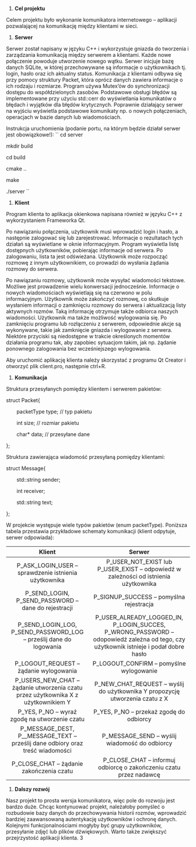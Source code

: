 1. **Cel projektu**

Celem projektu było wykonanie komunikatora internetowego – aplikacji pozwalającej na komunikację między klientami w sieci. 

1. **Serwer**

Serwer został napisany w języku C++ i wykorzystuje gniazda do tworzenia i zarządzania komunikacją między serwerem a klientami. Każde nowe połączenie powoduje utworzenie nowego wątku. Serwer inicjuje bazę danych SQLite, w której przechowywane są informacje o użytkownikach tj. login, hasło oraz ich aktualny status. Komunikacja z klientami odbywa się przy pomocy struktury Packet, która oprócz danych zawiera informacje o ich rodzaju i rozmiarze. Program używa Mutex’ów do synchronizacji dostępu do współdzielonych zasobów. 
Podstawowe obsługi błędów są implementowane przy użyciu std::cerr do wyświetlania komunikatów o błędach i wyjątków dla błędów krytycznych. Poprawnie działający serwer na wyjściu wyświetla podstawowe komunikaty np. o nowych połączeniach, operacjach w bazie danych lub wiadomościach.

Instrukcja uruchomienia (podanie portu, na którym będzie działał serwer jest obowiązkowe!):
``
cd server

mkdir build

cd build

cmake ..

make

./server <port>
``
1. **Klient**

Program klienta to aplikacja okienkowa napisana również w języku C++ z wykorzystaniem Frameworka Qt.

Po nawiązaniu połączenia, użytkownik musi wprowadzić login i hasło, a następnie zalogować się lub zarejestrować. Informacje o rezultatach tych działań są wyświetlane w oknie informacyjnym. Program wyświetla listę dostępnych użytkowników, pobierając informacje od serwera. Po zalogowaniu, lista ta jest odświeżana. Użytkownik może rozpocząć rozmowę z innym użytkownikiem, co prowadzi do wysłania żądania rozmowy do serwera.

Po nawiązaniu rozmowy, użytkownik może wysyłać wiadomości tekstowe. Możliwe jest prowadzenie wielu konwersacji jednocześnie. Informacje o nowych wiadomościach wyświetlają się na czerwono w polu informacyjnym. Użytkownik może zakończyć rozmowę, co skutkuje wysłaniem informacji o zamknięciu rozmowy do serwera i aktualizacją listy aktywnych rozmów. Taką informację otrzymuje także odbiorca naszych wiadomości. Użytkownik ma także możliwość wylogowania się. Po zamknięciu programu lub rozłączeniu z serwerem, odpowiednie akcje są wykonywane, takie jak zamknięcie gniazda i wylogowanie z serwera.
Niektóre przyciski są niedostępne w trakcie określonych momentów działania programu tak, aby zapobiec sytuacjom takim, jak np. żądanie ponownego zalogowania bez wcześniejszego wylogowania.

Aby uruchomić aplikację klienta należy skorzystać z programu Qt Creator i otworzyć plik client.pro, następnie ctrl+R.

1. **Komunikacja**

Struktura przesyłanych pomiędzy klientem i serwerem pakietów:

struct Packet{

`    `packetType type;	// typ pakietu

`    `int size;		// rozmiar pakietu

`    `char\* data;	// przesyłane dane

};

Struktura zawierająca wiadomość przesyłaną pomiędzy klientami:

struct Message{

`    `std::string sender;

`    `int receiver;

`    `std::string text;

};

W projekcie występuje wiele typów pakietów (enum packetType). Poniższa tabela przestawia przykładowe schematy komunikacji (klient odpytuje, serwer odpowiada):

|**Klient**|**Serwer**|
| :-: | :-: |
|P\_ASK\_LOGIN\_USER – sprawdzenie istnienia użytkownika|P\_USER\_NOT\_EXIST lub P\_USER\_EXIST – odpowiedź w zależności od istnienia użytkownika|
|P\_SEND\_LOGIN, P\_SEND\_PASSWORD – dane do rejestracji|P\_SIGNUP\_SUCCESS – pomyślna rejestracja|
|P\_SEND\_LOGIN\_LOG, P\_SEND\_PASSWORD\_LOG – prześlij dane do logowania|P\_USER\_ALREADY\_LOGGED\_IN, P\_LOGIN\_SUCCES, P\_WRONG\_PASSWORD – odopowiedź zależna od tego, czy użytkownik istnieje i podał dobre hasło|
|P\_LOGOUT\_REQUEST – żądanie wylogowania|P\_LOGOUT\_CONFIRM – pomyślne wylogowanie|
|P\_USERS\_NEW\_CHAT – żądanie utworzenia czatu przez użytkownika X z użytkownikiem Y|P\_NEW\_CHAT\_REQUEST – wyślij do użytkownika Y propozycję utworzenia czatu z X|
|P\_YES, P\_NO – wyraź zgodę na utworzenie czatu|P\_YES, P\_NO – przekaż zgodę do odbiorcy|
|P\_MESSAGE\_DEST, P\_\_MESSAGE\_TEXT – prześlij dane odbiory oraz treść wiadomości|P\_MESSAGE\_SEND – wyślij wiadomość do odbiorcy|
|P\_CLOSE\_CHAT – żądanie zakończenia czatu|P\_CLOSE\_CHAT – informuj odbiorcę o zakończeniu czatu przez nadawcę|

1. **Dalszy rozwój**

Nasz projekt to prosta wersja komunikatora, więc pole do rozwoju jest bardzo duże. Chcąc kontynuować projekt, należałoby pomyśleć o rozbudowie bazy danych do przechowywania historii rozmów, wprowadzić bardziej zaawansowaną autentykację użytkowników i ochronę danych. Kolejnymi funkcjonalnościami mogłyby być grupy użytkowników, przesyłanie zdjęć lub plików dźwiękowych. Warto także zwiększyć przejrzystość aplikacji klienta.
3

